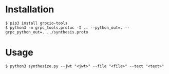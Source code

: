 # Installation

    $ pip3 install grpcio-tools
    $ python3 -m grpc_tools.protoc -I .. --python_out=. --grpc_python_out=. ../synthesis.proto

# Usage

    $ python3 synthesize.py --jwt "<jwt>" --file "<file>" --text "<text>"
